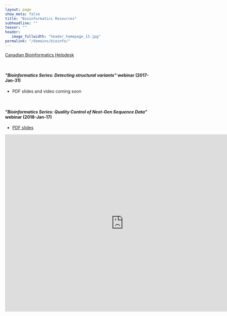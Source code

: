 ```yaml
---
layout: page
show_meta: false
title: "Bioinformatics Resources"
subheadline: ""
teaser: ""
header:
   image_fullwidth: "header_homepage_13.jpg"
permalink: "/domains/bioinfo/"
---
```


<!-- 1. Open `_config.yml` and work it through, it's well documented -->
<!-- 1. [Read the documentation][1] to check out all features of *Feeling Responsive*. -->
<!--  [1]: {{ site.url }}{{ site.baseurl }}/documentation/ -->

[Canadian Bioinformatics Helpdesk](https://bioinformatics.computecanada.ca)

&nbsp;

#### *"Bioinformatics Series: Detecting structural variants"* webinar (2017-Jan-31)

* PDF slides and video coming soon

&nbsp;

#### *"Bioinformatics Series: Quality Control of Next-Gen Sequence Data"* webinar (2018-Jan-17)

* [PDF slides](https://www.westgrid.ca/files/WestGridwebinar-Jan17-Quality%20Control%20of%20NGS%20Data.pdf)

<div class="flex-video">
	<iframe width="780" height="585" src="https://www.youtube.com/embed/7g-WeGl3Oik" frameborder="0"
	allow="autoplay; encrypted-media" allowfullscreen></iframe>
</div>

&nbsp;
